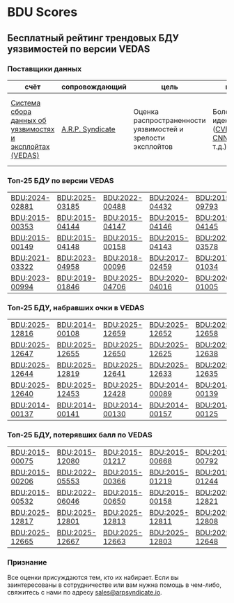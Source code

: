 
# BDU Scores
## Бесплатный рейтинг трендовых БДУ уязвимостей по версии VEDAS

### Поставщики данных
| счёт | cопровождающий | цель | покрытие | определение | частота |
| ----- | ---------- | ------- | -------- | ----------- | --------- |
| [Система сбора данных об уязвимостях и эксплойтах (VEDAS)](https://vedas.arpsyndicate.io) | [A.R.P. Syndicate](https://www.arpsyndicate.io) | Оценка распространенности уязвимостей и зрелости эксплойтов | Более 150 идентификаторов ([CVE](https://github.com/ARPSyndicate/cve-scores), [EUVD](https://github.com/ARPSyndicate/euvd-scores), [CNNVD](https://github.com/ARPSyndicate/cnnvd-scores), [BDU](https://github.com/ARPSyndicate/bdu-scores) и т.д.) | Аналитические данные с открытым исходным кодом (OSINT), полученные от [Exploit Observer](https://www.exploit.observer) | 12-16 часов |



<h3>Топ-25 БДУ по версии VEDAS</h3>

<table>
  <tr>
    <td><a href='https://vedas.arpsyndicate.io/?vuln=BDU:2024-02881'>BDU:2024-02881</a></td>
    <td><a href='https://vedas.arpsyndicate.io/?vuln=BDU:2025-03185'>BDU:2025-03185</a></td>
    <td><a href='https://vedas.arpsyndicate.io/?vuln=BDU:2022-00488'>BDU:2022-00488</a></td>
    <td><a href='https://vedas.arpsyndicate.io/?vuln=BDU:2024-04432'>BDU:2024-04432</a></td>
    <td><a href='https://vedas.arpsyndicate.io/?vuln=BDU:2015-09793'>BDU:2015-09793</a></td>
  </tr>
  <tr>
    <td><a href='https://vedas.arpsyndicate.io/?vuln=BDU:2015-00353'>BDU:2015-00353</a></td>
    <td><a href='https://vedas.arpsyndicate.io/?vuln=BDU:2015-04144'>BDU:2015-04144</a></td>
    <td><a href='https://vedas.arpsyndicate.io/?vuln=BDU:2015-04147'>BDU:2015-04147</a></td>
    <td><a href='https://vedas.arpsyndicate.io/?vuln=BDU:2015-04146'>BDU:2015-04146</a></td>
    <td><a href='https://vedas.arpsyndicate.io/?vuln=BDU:2015-04145'>BDU:2015-04145</a></td>
  </tr>
  <tr>
    <td><a href='https://vedas.arpsyndicate.io/?vuln=BDU:2015-00149'>BDU:2015-00149</a></td>
    <td><a href='https://vedas.arpsyndicate.io/?vuln=BDU:2015-04148'>BDU:2015-04148</a></td>
    <td><a href='https://vedas.arpsyndicate.io/?vuln=BDU:2015-00158'>BDU:2015-00158</a></td>
    <td><a href='https://vedas.arpsyndicate.io/?vuln=BDU:2015-04143'>BDU:2015-04143</a></td>
    <td><a href='https://vedas.arpsyndicate.io/?vuln=BDU:2021-03578'>BDU:2021-03578</a></td>
  </tr>
  <tr>
    <td><a href='https://vedas.arpsyndicate.io/?vuln=BDU:2021-03322'>BDU:2021-03322</a></td>
    <td><a href='https://vedas.arpsyndicate.io/?vuln=BDU:2023-04958'>BDU:2023-04958</a></td>
    <td><a href='https://vedas.arpsyndicate.io/?vuln=BDU:2018-00096'>BDU:2018-00096</a></td>
    <td><a href='https://vedas.arpsyndicate.io/?vuln=BDU:2017-02459'>BDU:2017-02459</a></td>
    <td><a href='https://vedas.arpsyndicate.io/?vuln=BDU:2017-01034'>BDU:2017-01034</a></td>
  </tr>
  <tr>
    <td><a href='https://vedas.arpsyndicate.io/?vuln=BDU:2023-00994'>BDU:2023-00994</a></td>
    <td><a href='https://vedas.arpsyndicate.io/?vuln=BDU:2019-01846'>BDU:2019-01846</a></td>
    <td><a href='https://vedas.arpsyndicate.io/?vuln=BDU:2025-04706'>BDU:2025-04706</a></td>
    <td><a href='https://vedas.arpsyndicate.io/?vuln=BDU:2020-04016'>BDU:2020-04016</a></td>
    <td><a href='https://vedas.arpsyndicate.io/?vuln=BDU:2020-01005'>BDU:2020-01005</a></td>
  </tr>
</table>


<h3>Топ-25 БДУ, набравших очки в VEDAS</h3>

<table>
  <tr>
    <td><a href='https://vedas.arpsyndicate.io/?vuln=BDU:2025-12816'>BDU:2025-12816</a></td>
    <td><a href='https://vedas.arpsyndicate.io/?vuln=BDU:2014-00108'>BDU:2014-00108</a></td>
    <td><a href='https://vedas.arpsyndicate.io/?vuln=BDU:2025-12659'>BDU:2025-12659</a></td>
    <td><a href='https://vedas.arpsyndicate.io/?vuln=BDU:2025-12652'>BDU:2025-12652</a></td>
    <td><a href='https://vedas.arpsyndicate.io/?vuln=BDU:2025-12658'>BDU:2025-12658</a></td>
  </tr>
  <tr>
    <td><a href='https://vedas.arpsyndicate.io/?vuln=BDU:2025-12647'>BDU:2025-12647</a></td>
    <td><a href='https://vedas.arpsyndicate.io/?vuln=BDU:2025-12655'>BDU:2025-12655</a></td>
    <td><a href='https://vedas.arpsyndicate.io/?vuln=BDU:2025-12650'>BDU:2025-12650</a></td>
    <td><a href='https://vedas.arpsyndicate.io/?vuln=BDU:2025-12625'>BDU:2025-12625</a></td>
    <td><a href='https://vedas.arpsyndicate.io/?vuln=BDU:2025-12638'>BDU:2025-12638</a></td>
  </tr>
  <tr>
    <td><a href='https://vedas.arpsyndicate.io/?vuln=BDU:2025-12644'>BDU:2025-12644</a></td>
    <td><a href='https://vedas.arpsyndicate.io/?vuln=BDU:2025-12819'>BDU:2025-12819</a></td>
    <td><a href='https://vedas.arpsyndicate.io/?vuln=BDU:2025-12641'>BDU:2025-12641</a></td>
    <td><a href='https://vedas.arpsyndicate.io/?vuln=BDU:2025-12633'>BDU:2025-12633</a></td>
    <td><a href='https://vedas.arpsyndicate.io/?vuln=BDU:2025-12635'>BDU:2025-12635</a></td>
  </tr>
  <tr>
    <td><a href='https://vedas.arpsyndicate.io/?vuln=BDU:2025-12640'>BDU:2025-12640</a></td>
    <td><a href='https://vedas.arpsyndicate.io/?vuln=BDU:2025-12453'>BDU:2025-12453</a></td>
    <td><a href='https://vedas.arpsyndicate.io/?vuln=BDU:2025-12428'>BDU:2025-12428</a></td>
    <td><a href='https://vedas.arpsyndicate.io/?vuln=BDU:2014-00089'>BDU:2014-00089</a></td>
    <td><a href='https://vedas.arpsyndicate.io/?vuln=BDU:2014-00139'>BDU:2014-00139</a></td>
  </tr>
  <tr>
    <td><a href='https://vedas.arpsyndicate.io/?vuln=BDU:2014-00137'>BDU:2014-00137</a></td>
    <td><a href='https://vedas.arpsyndicate.io/?vuln=BDU:2014-00141'>BDU:2014-00141</a></td>
    <td><a href='https://vedas.arpsyndicate.io/?vuln=BDU:2014-00130'>BDU:2014-00130</a></td>
    <td><a href='https://vedas.arpsyndicate.io/?vuln=BDU:2014-00157'>BDU:2014-00157</a></td>
    <td><a href='https://vedas.arpsyndicate.io/?vuln=BDU:2014-00125'>BDU:2014-00125</a></td>
  </tr>
</table>


<h3>Топ-25 БДУ, потерявших балл по VEDAS</h3>

<table>
  <tr>
    <td><a href='https://vedas.arpsyndicate.io/?vuln=BDU:2015-00075'>BDU:2015-00075</a></td>
    <td><a href='https://vedas.arpsyndicate.io/?vuln=BDU:2015-12080'>BDU:2015-12080</a></td>
    <td><a href='https://vedas.arpsyndicate.io/?vuln=BDU:2015-01217'>BDU:2015-01217</a></td>
    <td><a href='https://vedas.arpsyndicate.io/?vuln=BDU:2015-00668'>BDU:2015-00668</a></td>
    <td><a href='https://vedas.arpsyndicate.io/?vuln=BDU:2015-00792'>BDU:2015-00792</a></td>
  </tr>
  <tr>
    <td><a href='https://vedas.arpsyndicate.io/?vuln=BDU:2015-00206'>BDU:2015-00206</a></td>
    <td><a href='https://vedas.arpsyndicate.io/?vuln=BDU:2022-05553'>BDU:2022-05553</a></td>
    <td><a href='https://vedas.arpsyndicate.io/?vuln=BDU:2015-00366'>BDU:2015-00366</a></td>
    <td><a href='https://vedas.arpsyndicate.io/?vuln=BDU:2015-01219'>BDU:2015-01219</a></td>
    <td><a href='https://vedas.arpsyndicate.io/?vuln=BDU:2015-01244'>BDU:2015-01244</a></td>
  </tr>
  <tr>
    <td><a href='https://vedas.arpsyndicate.io/?vuln=BDU:2015-00532'>BDU:2015-00532</a></td>
    <td><a href='https://vedas.arpsyndicate.io/?vuln=BDU:2022-06046'>BDU:2022-06046</a></td>
    <td><a href='https://vedas.arpsyndicate.io/?vuln=BDU:2015-00650'>BDU:2015-00650</a></td>
    <td><a href='https://vedas.arpsyndicate.io/?vuln=BDU:2015-00158'>BDU:2015-00158</a></td>
    <td><a href='https://vedas.arpsyndicate.io/?vuln=BDU:2025-12821'>BDU:2025-12821</a></td>
  </tr>
  <tr>
    <td><a href='https://vedas.arpsyndicate.io/?vuln=BDU:2025-12817'>BDU:2025-12817</a></td>
    <td><a href='https://vedas.arpsyndicate.io/?vuln=BDU:2025-12801'>BDU:2025-12801</a></td>
    <td><a href='https://vedas.arpsyndicate.io/?vuln=BDU:2025-12813'>BDU:2025-12813</a></td>
    <td><a href='https://vedas.arpsyndicate.io/?vuln=BDU:2025-12811'>BDU:2025-12811</a></td>
    <td><a href='https://vedas.arpsyndicate.io/?vuln=BDU:2025-12808'>BDU:2025-12808</a></td>
  </tr>
  <tr>
    <td><a href='https://vedas.arpsyndicate.io/?vuln=BDU:2025-12665'>BDU:2025-12665</a></td>
    <td><a href='https://vedas.arpsyndicate.io/?vuln=BDU:2025-12667'>BDU:2025-12667</a></td>
    <td><a href='https://vedas.arpsyndicate.io/?vuln=BDU:2025-12663'>BDU:2025-12663</a></td>
    <td><a href='https://vedas.arpsyndicate.io/?vuln=BDU:2025-12803'>BDU:2025-12803</a></td>
    <td><a href='https://vedas.arpsyndicate.io/?vuln=BDU:2025-12648'>BDU:2025-12648</a></td>
  </tr>
</table>


### Признание
Все оценки присуждаются тем, кто их набирает.
Если вы заинтересованы в сотрудничестве или вам нужна помощь в чем-либо, свяжитесь с нами по адресу [sales@arpsyndicate.io](mailto:sales@arpsyndicate.io).

